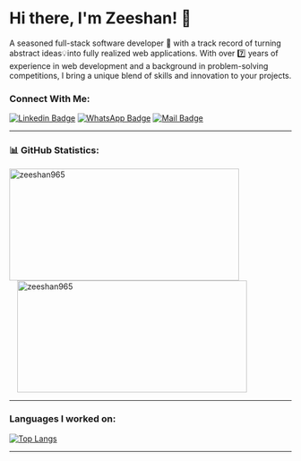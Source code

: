# Hi there, I'm Zeeshan! 👋

A seasoned full-stack software developer 🚀 with a track record of turning abstract ideas💡into fully realized web applications. With over 7️⃣ years of experience in web development and a background in problem-solving competitions, I bring a unique blend of skills and innovation to your projects.

### Connect With Me:

[![Linkedin Badge](https://img.shields.io/badge/LinkedIn-0077B5?style=for-the-badge&logo=linkedin&logoColor=white)](https://www.linkedin.com/in/zeeshan965/) 
[![WhatsApp Badge](https://img.shields.io/badge/WhatsApp-25D366?style=for-the-badge&logo=whatsapp&logoColor=white)](https://wa.me/+923324176119)
[![Mail Badge](https://img.shields.io/badge/Gmail-D14836?style=for-the-badge&logo=gmail&logoColor=white)](mailto:zeeshanbutt223@gmail.com)

---

### 📊 GitHub Statistics:

<a href="https://github.com/zeeshan965">
  <img height=200 width=410 align="center" src="https://github-readme-stats.vercel.app/api?username=zeeshan965" alt="zeeshan965" />
</a>
<a href="https://github.com/zeeshan965">
  <img height=200 width=410 style="padding: 0 1em;" align="center" src="https://github-readme-streak-stats.herokuapp.com/?user=zeeshan965" alt="zeeshan965" />
</a>

---

### Languages I worked on:

[![Top Langs](https://github-readme-stats.vercel.app/api/top-langs/?username=zeeshan965\&layout=donut)](https://github.com/zeeshan965/)

---
